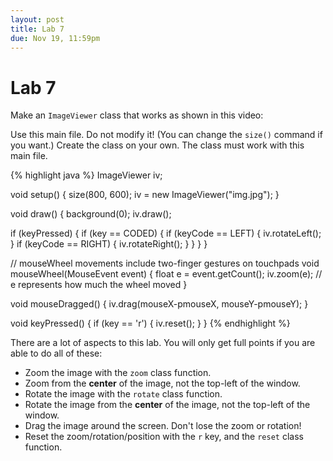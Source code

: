 ```yaml
---
layout: post
title: Lab 7
due: Nov 19, 11:59pm
---
```


# Lab 7

Make an `ImageViewer` class that works as shown in this video:

Use this main file. Do not modify it! (You can change the `size()` command if you want.) Create the class on your own. The class must work with this main file.

{% highlight java %}
ImageViewer iv;

void setup()
{
  size(800, 600);
  iv = new ImageViewer("img.jpg");
}

void draw()
{
  background(0);
  iv.draw();

  if (keyPressed)
  {
    if (key == CODED)
    {
      if (keyCode == LEFT)
      {
        iv.rotateLeft();
      }
      if (keyCode == RIGHT)
      {
        iv.rotateRight();
      }
    }
  }
}

// mouseWheel movements include two-finger gestures on touchpads
void mouseWheel(MouseEvent event)
{
  float e = event.getCount();
  iv.zoom(e); // e represents how much the wheel moved
}

void mouseDragged()
{
  iv.drag(mouseX-pmouseX, mouseY-pmouseY);
}

void keyPressed()
{
  if (key == 'r')
  {
    iv.reset();
  }
}
{% endhighlight %}

There are a lot of aspects to this lab. You will only get full points if you are able to do all of these:

- Zoom the image with the `zoom` class function.
- Zoom from the **center** of the image, not the top-left of the window.
- Rotate the image with the `rotate` class function.
- Rotate the image from the **center** of the image, not the top-left of the window.
- Drag the image around the screen. Don't lose the zoom or rotation!
- Reset the zoom/rotation/position with the `r` key, and the `reset` class function.

